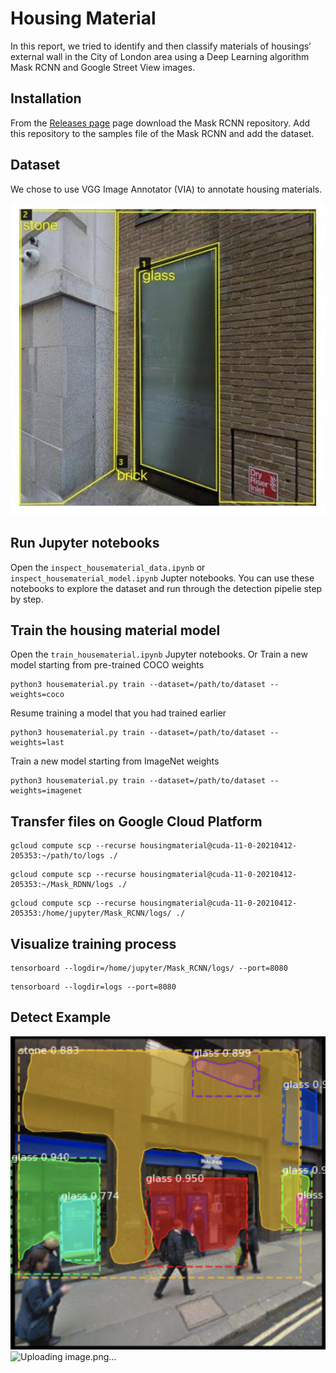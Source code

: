 # Housing Material

In this report, we tried to identify and then classify materials of housings’ external wall in the City of London area using a Deep Learning algorithm Mask RCNN and Google Street View images.

## Installation
From the [Releases page](https://github.com/matterport/Mask_RCNN) page download the Mask RCNN repository. Add this repository to the samples file of the Mask RCNN and add the dataset. 

## Dataset
We chose to use VGG Image Annotator (VIA) to annotate housing materials.

![Label Example](LabelExample.jpg)

## Run Jupyter notebooks
Open the `inspect_housematerial_data.ipynb` or `inspect_housematerial_model.ipynb` Jupter notebooks. You can use these notebooks to explore the dataset and run through the detection pipelie step by step.

## Train the housing material model
Open the `train_housematerial.ipynb` Jupyter notebooks. Or
Train a new model starting from pre-trained COCO weights
```
python3 housematerial.py train --dataset=/path/to/dataset --weights=coco
```

Resume training a model that you had trained earlier
```
python3 housematerial.py train --dataset=/path/to/dataset --weights=last
```

Train a new model starting from ImageNet weights
```
python3 housematerial.py train --dataset=/path/to/dataset --weights=imagenet
```


## Transfer files on Google Cloud Platform
```
gcloud compute scp --recurse housingmaterial@cuda-11-0-20210412-205353:~/path/to/logs ./
```
```
gcloud compute scp --recurse housingmaterial@cuda-11-0-20210412-205353:~/Mask_RDNN/logs ./
```
```
gcloud compute scp --recurse housingmaterial@cuda-11-0-20210412-205353:/home/jupyter/Mask_RCNN/logs/ ./
```

## Visualize training process 
```
tensorboard --logdir=/home/jupyter/Mask_RCNN/logs/ --port=8080
```
```
tensorboard --logdir=logs --port=8080
```

## Detect Example
![DetectExample](DetectExample.png)
![Uploading image.png…]()
